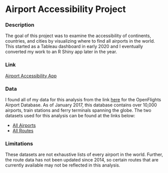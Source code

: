 # Airport Accessibility Project

### Description

The goal of this project was to examine the accessibility of continents, countries, and cities by visualizing where to find all airports in the world.  This started as a Tableau dashboard in early 2020 and I eventually converted my work to an R Shiny app later in the year.

### Link

[Airport Accessibility App](https://jzimmerman.shinyapps.io/ShinyAirportDashboard/?_ga=2.51698988.405763992.1661361035-2118574259.1661361035)


### Data

I found all of my data for this analysis from the link [here](https://openflights.org/data.html) for the OpenFlights Airport Database.  As of January 2017, this database contains over 10,000 airports, train stations and ferry terminals spanning the globe.  The two datasets used for this analysis can be found at the links below:

- [All Airports](https://raw.githubusercontent.com/jpatokal/openflights/master/data/airports-extended.dat)
- [All Routes](https://raw.githubusercontent.com/jpatokal/openflights/master/data/routes.dat)


### Limitations

These datasets are not exhaustive lists of every airport in the world.  Further, the route data has not been updated since 2014, so certain routes that are currently available may not be reflected in this analysis.
